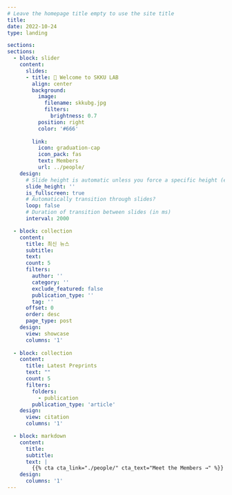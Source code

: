 ```yaml
---
# Leave the homepage title empty to use the site title
title:
date: 2022-10-24
type: landing

sections:
sections:
  - block: slider
    content:
      slides:
      - title: 👋 Welcome to SKKU LAB
        align: center
        background:
          image:
            filename: skkubg.jpg
            filters:
              brightness: 0.7
          position: right
          color: '#666'
      
        link:
          icon: graduation-cap
          icon_pack: fas
          text: Members
          url: ../people/
    design:
      # Slide height is automatic unless you force a specific height (e.g. '400px')
      slide_height: ''
      is_fullscreen: true
      # Automatically transition through slides?
      loop: false
      # Duration of transition between slides (in ms)
      interval: 2000

  - block: collection
    content:
      title: 최신 뉴스
      subtitle:
      text:
      count: 5
      filters:
        author: ''
        category: ''
        exclude_featured: false
        publication_type: ''
        tag: ''
      offset: 0
      order: desc
      page_type: post
    design:
      view: showcase
      columns: '1'
  
  - block: collection
    content:
      title: Latest Preprints
      text: ""
      count: 5
      filters:
        folders:
          - publication
        publication_type: 'article'
    design:
      view: citation
      columns: '1'

  - block: markdown
    content:
      title:
      subtitle:
      text: |
        {{% cta cta_link="./people/" cta_text="Meet the Members →" %}}
    design:
      columns: '1'
---
```


